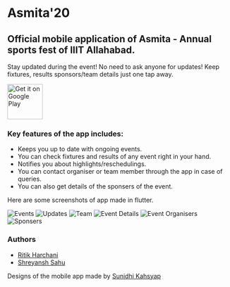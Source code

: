 # Asmita'20

## Official mobile application of Asmita - Annual sports fest of IIIT Allahabad.

Stay updated during the event! No need to ask anyone for updates!
Keep fixtures, results sponsors/team details just one tap away. 

[<img src="https://play.google.com/intl/en_us/badges/images/generic/en-play-badge.png" alt="Get it on Google Play" height=
"80">](https://play.google.com/store/apps/details?id=swati4star.createpdf)

### Key features of the app includes:

- Keeps you up to date with ongoing events.
- You can check fixtures and results of any event right in your hand.
- Notifies you about highlights/reschedulings.
- You can contact organiser or team member through the app in case of queries.
- You can also get details of the sponsers of the event.

Here are some screenshots of app made in flutter.

 ![Events](screenshot1.png) 
 ![Updates](screenshot6.png)
 ![Team](screenshot2.png) 
 ![Event Details](screenshot4.png)
 ![Event Organisers](screenshot3.png) 
 ![Sponsers](screenshot5.png)

### Authors
- [Ritik Harchani](https://github.com/harchani-ritik)
- [Shreyansh Sahu](https://github.com/23nobody)

Designs of the mobile app made by [Sunidhi Kahsyap](https://www.behance.net/iit2018016065e)
